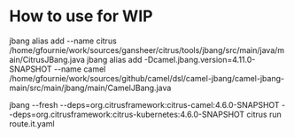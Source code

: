 # How to use for WIP

jbang alias add --name citrus /home/gfournie/work/sources/gansheer/citrus/tools/jbang/src/main/java/main/CitrusJBang.java
jbang alias add -Dcamel.jbang.version=4.11.0-SNAPSHOT --name camel /home/gfournie/work/sources/github/camel/dsl/camel-jbang/camel-jbang-main/src/main/jbang/main/CamelJBang.java

jbang --fresh --deps=org.citrusframework:citrus-camel:4.6.0-SNAPSHOT --deps=org.citrusframework:citrus-kubernetes:4.6.0-SNAPSHOT citrus run route.it.yaml